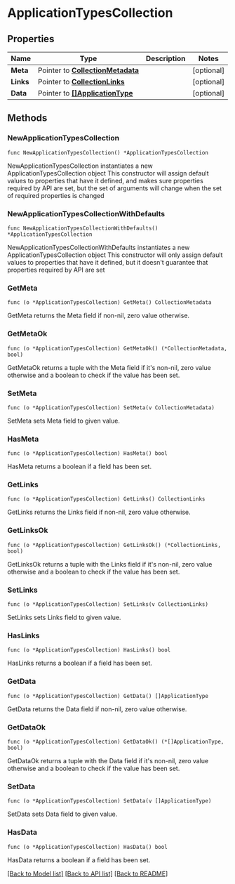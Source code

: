 # ApplicationTypesCollection

## Properties

Name | Type | Description | Notes
------------ | ------------- | ------------- | -------------
**Meta** | Pointer to [**CollectionMetadata**](CollectionMetadata.md) |  | [optional] 
**Links** | Pointer to [**CollectionLinks**](CollectionLinks.md) |  | [optional] 
**Data** | Pointer to [**[]ApplicationType**](ApplicationType.md) |  | [optional] 

## Methods

### NewApplicationTypesCollection

`func NewApplicationTypesCollection() *ApplicationTypesCollection`

NewApplicationTypesCollection instantiates a new ApplicationTypesCollection object
This constructor will assign default values to properties that have it defined,
and makes sure properties required by API are set, but the set of arguments
will change when the set of required properties is changed

### NewApplicationTypesCollectionWithDefaults

`func NewApplicationTypesCollectionWithDefaults() *ApplicationTypesCollection`

NewApplicationTypesCollectionWithDefaults instantiates a new ApplicationTypesCollection object
This constructor will only assign default values to properties that have it defined,
but it doesn't guarantee that properties required by API are set

### GetMeta

`func (o *ApplicationTypesCollection) GetMeta() CollectionMetadata`

GetMeta returns the Meta field if non-nil, zero value otherwise.

### GetMetaOk

`func (o *ApplicationTypesCollection) GetMetaOk() (*CollectionMetadata, bool)`

GetMetaOk returns a tuple with the Meta field if it's non-nil, zero value otherwise
and a boolean to check if the value has been set.

### SetMeta

`func (o *ApplicationTypesCollection) SetMeta(v CollectionMetadata)`

SetMeta sets Meta field to given value.

### HasMeta

`func (o *ApplicationTypesCollection) HasMeta() bool`

HasMeta returns a boolean if a field has been set.

### GetLinks

`func (o *ApplicationTypesCollection) GetLinks() CollectionLinks`

GetLinks returns the Links field if non-nil, zero value otherwise.

### GetLinksOk

`func (o *ApplicationTypesCollection) GetLinksOk() (*CollectionLinks, bool)`

GetLinksOk returns a tuple with the Links field if it's non-nil, zero value otherwise
and a boolean to check if the value has been set.

### SetLinks

`func (o *ApplicationTypesCollection) SetLinks(v CollectionLinks)`

SetLinks sets Links field to given value.

### HasLinks

`func (o *ApplicationTypesCollection) HasLinks() bool`

HasLinks returns a boolean if a field has been set.

### GetData

`func (o *ApplicationTypesCollection) GetData() []ApplicationType`

GetData returns the Data field if non-nil, zero value otherwise.

### GetDataOk

`func (o *ApplicationTypesCollection) GetDataOk() (*[]ApplicationType, bool)`

GetDataOk returns a tuple with the Data field if it's non-nil, zero value otherwise
and a boolean to check if the value has been set.

### SetData

`func (o *ApplicationTypesCollection) SetData(v []ApplicationType)`

SetData sets Data field to given value.

### HasData

`func (o *ApplicationTypesCollection) HasData() bool`

HasData returns a boolean if a field has been set.


[[Back to Model list]](../README.md#documentation-for-models) [[Back to API list]](../README.md#documentation-for-api-endpoints) [[Back to README]](../README.md)


